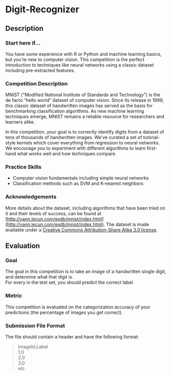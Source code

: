 # Digit-Recognizer

## Description

### Start here if...

You have some experience with R or Python and machine learning basics, but you’re new to computer vision. This competition is the perfect introduction to techniques like neural networks using a classic dataset including pre-extracted features.

### Competition Description

MNIST ("Modified National Institute of Standards and Technology") is the de facto “hello world” dataset of computer vision. Since its release in 1999, this classic dataset of handwritten images has served as the basis for benchmarking classification algorithms. As new machine learning techniques emerge, MNIST remains a reliable resource for researchers and learners alike.

In this competition, your goal is to correctly identify digits from a dataset of tens of thousands of handwritten images. We’ve curated a set of tutorial-style kernels which cover everything from regression to neural networks. We encourage you to experiment with different algorithms to learn first-hand what works well and how techniques compare.

### Practice Skills

-   Computer vision fundamentals including simple neural networks
-   Classification methods such as SVM and K-nearest neighbors

### Acknowledgements

More details about the dataset, including algorithms that have been tried on it and their levels of success, can be found at [http://yann.lecun.com/exdb/mnist/index.html](http://yann.lecun.com/exdb/mnist/index.html). The dataset is made available under a [Creative Commons Attribution-Share Alike 3.0 license](https://creativecommons.org/licenses/by-sa/3.0/).

## Evaluation

### Goal
The goal in this competition is to take an image of a handwritten single digit, and determine what that digit is.  
For every in the test set, you should predict the correct label.

### Metric

This competition is evaluated on the categorization accuracy of your predictions (the percentage of images you get correct).

### Submission File Format

The file should contain a header and have the following format:
> ImageId,Label  
1,0  
2,0  
3,0  
etc.
